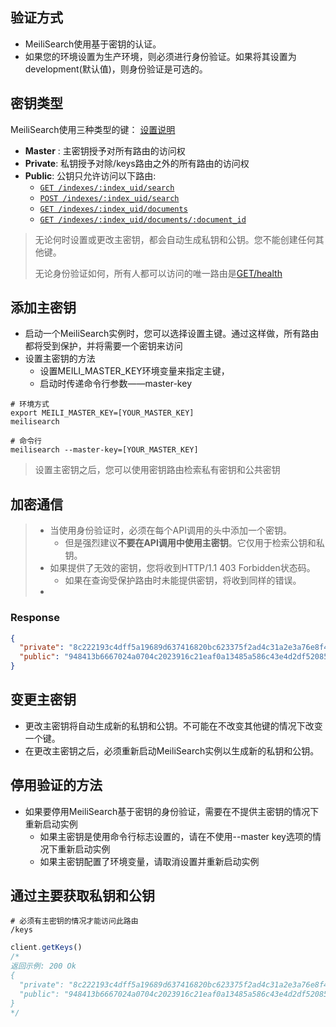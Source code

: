 ## 验证方式

- MeiliSearch使用基于密钥的认证。
- 如果您的环境设置为生产环境，则必须进行身份验证。如果将其设置为development(默认值)，则身份验证是可选的。



## 密钥类型

MeiliSearch使用三种类型的键： [设置说明](https://docs.meilisearch.com/reference/features/configuration.html#master-key)

- **Master** : 主密钥授予对所有路由的访问权
- **Private**: 私钥授予对除/keys路由之外的所有路由的访问权
- **Public**: 公钥只允许访问以下路由:
  - [`GET /indexes/:index_uid/search`](https://docs.meilisearch.com/reference/api/search.html#search-in-an-index-with-get-route)
  - [`POST /indexes/:index_uid/search`](https://docs.meilisearch.com/reference/api/search.html#search-in-an-index-with-post-route)
  - [`GET /indexes/:index_uid/documents`](https://docs.meilisearch.com/reference/api/documents.html#get-documents)
  - [`GET /indexes/:index_uid/documents/:document_id`](https://docs.meilisearch.com/reference/api/documents.html#get-one-document)

>  无论何时设置或更改主密钥，都会自动生成私钥和公钥。您不能创建任何其他键。
>
> 无论身份验证如何，所有人都可以访问的唯一路由是[GET/health](GET/health)



## 添加主密钥

- 启动一个MeiliSearch实例时，您可以选择设置主键。通过这样做，所有路由都将受到保护，并将需要一个密钥来访问
- 设置主密钥的方法
  - 设置MEILI_MASTER_KEY环境变量来指定主键，
  - 启动时传递命令行参数——master-key

```shell
# 环境方式
export MEILI_MASTER_KEY=[YOUR_MASTER_KEY]
meilisearch

# 命令行
meilisearch --master-key=[YOUR_MASTER_KEY]
```

> 设置主密钥之后，您可以使用密钥路由检索私有密钥和公共密钥



## 加密通信

> - 当使用身份验证时，必须在每个API调用的头中添加一个密钥。
>   - 但是强烈建议**不要在API调用中使用主密钥**。它仅用于检索公钥和私钥。
> - 如果提供了无效的密钥，您将收到HTTP/1.1 403 Forbidden状态码。
>   - 如果在查询受保护路由时未能提供密钥，将收到同样的错误。
> - 

### Response

```json
{
  "private": "8c222193c4dff5a19689d637416820bc623375f2ad4c31a2e3a76e8f4c70440d",
  "public": "948413b6667024a0704c2023916c21eaf0a13485a586c43e4d2df520852a4fb8"
}
```

## 变更主密钥

- 更改主密钥将自动生成新的私钥和公钥。不可能在不改变其他键的情况下改变一个键。
- 在更改主密钥之后，必须重新启动MeiliSearch实例以生成新的私钥和公钥。



## 停用验证的方法

- 如果要停用MeiliSearch基于密钥的身份验证，需要在不提供主密钥的情况下重新启动实例
  - 如果主密钥是使用命令行标志设置的，请在不使用--master key选项的情况下重新启动实例
  - 如果主密钥配置了环境变量，请取消设置并重新启动实例



## 通过主要获取私钥和公钥

```shell
# 必须有主密钥的情况才能访问此路由
/keys
```

```js
client.getKeys()
/*
返回示例: 200 Ok
{
  "private": "8c222193c4dff5a19689d637416820bc623375f2ad4c31a2e3a76e8f4c70440d",
  "public": "948413b6667024a0704c2023916c21eaf0a13485a586c43e4d2df520852a4fb8"
}
*/
```

